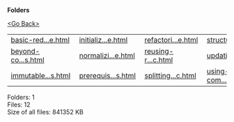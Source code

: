 **Folders**

[&lt;Go Back&gt;](../right.html)

<table><tbody><tr class="odd"><td><a href="basic-reducer-structure.html">basic-red...e.html</a> </td><td><a href="initializing-state.html">initializ...e.html</a> </td><td><a href="refactoring-reducer-example.html">refactori...e.html</a> </td><td><a href="structuring-reducers.html">structuri...s.html</a> </td></tr><tr class="even"><td><a href="beyond-combinereducers.html">beyond-co...s.html</a> </td><td><a href="normalizing-state-shape.html">normalizi...e.html</a> </td><td><a href="reusing-reducer-logic.html">reusing-r...c.html</a> </td><td><a href="updating-normalized-data.html">updating-...a.html</a> </td></tr><tr class="odd"><td><a href="immutable-update-patterns.html">immutable...s.html</a> </td><td><a href="prerequisite-concepts.html">prerequis...s.html</a> </td><td><a href="splitting-reducer-logic.html">splitting...c.html</a> </td><td><a href="using-combinereducers.html">using-com...s.html</a> </td></tr></tbody></table>

Folders: 1  
Files: 12  
Size of all files: 841352 KB
